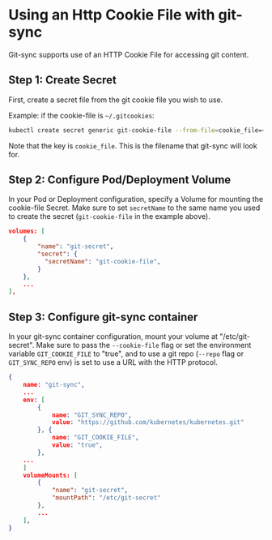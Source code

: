 # Using an Http Cookie File with git-sync

Git-sync supports use of an HTTP Cookie File for accessing git content.

## Step 1: Create Secret

First, create a secret file from the git cookie file you wish to
use.

Example: if the cookie-file is `~/.gitcookies`:

```bash
kubectl create secret generic git-cookie-file --from-file=cookie_file=~/.gitcookies
```

Note that the key is `cookie_file`. This is the filename that git-sync will look
for.

## Step 2: Configure Pod/Deployment Volume

In your Pod or Deployment configuration, specify a Volume for mounting the
cookie-file Secret. Make sure to set `secretName` to the same name you used to
create the secret (`git-cookie-file` in the example above).

```json
volumes: [
    {
        "name": "git-secret",
        "secret": {
          "secretName": "git-cookie-file",
        }
    },
    ...
],
```

## Step 3: Configure git-sync container

In your git-sync container configuration, mount your volume at
"/etc/git-secret". Make sure to pass the `--cookie-file` flag or set the
environment variable `GIT_COOKIE_FILE` to "true", and to use a git repo
(`--repo` flag or `GIT_SYNC_REPO` env) is set to use a URL with the HTTP
protocol.

```json
{
    name: "git-sync",
    ...
    env: [
        {
            name: "GIT_SYNC_REPO",
            value: "https://github.com/kubernetes/kubernetes.git"
        }, {
            name: "GIT_COOKIE_FILE",
            value: "true",
        },
    ...
    ]
    volumeMounts: [
        {
            "name": "git-secret",
            "mountPath": "/etc/git-secret"
        },
        ...
    ],
}
```
